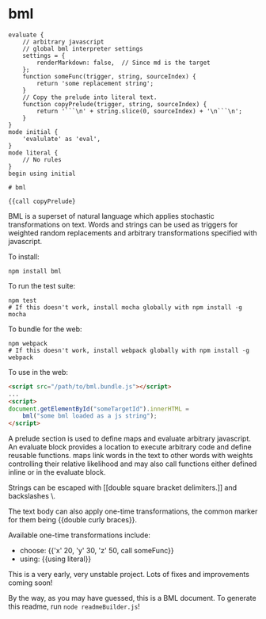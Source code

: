 
# bml

```
evaluate {
    // arbitrary javascript
    // global bml interpreter settings
    settings = {
        renderMarkdown: false,  // Since md is the target
    };
    function someFunc(trigger, string, sourceIndex) {
        return 'some replacement string';
    }
    // Copy the prelude into literal text.
    function copyPrelude(trigger, string, sourceIndex) {
        return '```\n' + string.slice(0, sourceIndex) + '\n```\n';
    }
}
mode initial {
    'evalulate' as 'eval',
}
mode literal {
    // No rules
}
begin using initial

# bml

{{call copyPrelude}
```


BML is a superset of natural language which applies stochastic transformations
on text. Words and strings can be used as triggers for weighted random
replacements and arbitrary transformations specified with javascript.

To install:
```
npm install bml
```

To run the test suite:
```
npm test
# If this doesn't work, install mocha globally with npm install -g mocha
```

To bundle for the web:
```
npm webpack
# If this doesn't work, install webpack globally with npm install -g webpack
```

To use in the web:
```html
<script src="/path/to/bml.bundle.js"></script>
...
<script>
document.getElementById("someTargetId").innerHTML =
    bml("some bml loaded as a js string");
</script>
```

A prelude section is used to define maps and evaluate arbitrary
javascript. An evaluate block provides a location to execute arbitrary code
and define reusable functions. maps link words in the text to other words
with weights controlling their relative likelihood and may also call functions
either defined inline or in the evaluate block.

Strings can be escaped with [[double square bracket delimiters.]] and backslashes \\.

The text body can also apply one-time transformations, the common marker
for them being {{double curly braces}}.

Available one-time transformations include:

* choose: {{'x' 20, 'y' 30, 'z' 50, call someFunc}}
* using: {{using literal}}

This is a very early, very unstable project. Lots of fixes and improvements coming soon!

By the way, as you may have guessed, this is a BML document. To generate this readme,
run `node readmeBuilder.js`!

